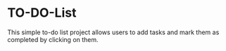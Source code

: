 # TO-DO-List
This simple to-do list project allows users to add tasks and mark them as completed by clicking on them. 

